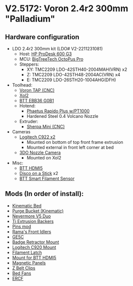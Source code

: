 # V2.5172: Voron 2.4r2 300mm "Palladium"

## Hardware configuration
 - LDO 2.4r2 300mm kit (LDO# V2-2211231081)
   - Host: [HP ProDesk 600 G3](https://www.amazon.com/dp/B0868Z5ZHB)
   - MCU: [BigTreeTech OctoPus Pro](https://biqu.equipment/products/bigtreetech-octopus-v1-1)
   - Steppers:
     - XY: TMC2209 LDO-42STH40-2004MAH(VRN) x2
     - Z: TMC2209 LDO-42STH48-2004AC(VRN) x4
     - E: TMC2209 LDO-26STH20-1004AHG(DFH)
 - Toolhead:
   - [Voron TAP (CNC)](https://github.com/VoronDesign/Voron-Tap)
   - [Xol2](https://github.com/Armchair-Engineering/Xol-Toolhead)
   - [BTT EBB36 G0B1](https://biqu.equipment/products/bigtreetech-ebb-36-42-can-bus-for-connecting-klipper-expansion-device?variant=39760665149538)
   - Hotend:
     - [Phaetus Rapido Plus w/PT1000](https://www.phaetus.com/rapido-plus/)
     - Hardened Steel 0.4 Volcano Nozzle
   - Extruder:
     - [Sherpa Mini (CNC)](https://dfh.fm/products/fysetc-machined-mini-sherpa-extruder?variant=44243205947614)
 - Cameras
   - [Logitech C922 x2](https://www.logitech.com/en-us/products/webcams/c922-pro-stream-webcam.960-001087.html)
     - Mounted on bottom of top front frame extrusion
     - Mounted external in front left corner at bed
   - [3DO Nozzle Camera](https://github.com/3DO-EU/nozzle-camera)
     - Mounted on Xol2
 - Misc:
   - [BTT HDMI5](https://biqu.equipment/products/bigtreetech-hdmi5-v1-0-hdmi7-v1-0?variant=39984058105954)
   - [Disco on a Stick](https://github.com/VoronDesign/Voron-Hardware/blob/master/Daylight/README.md) x2
   - [BTT Smart Filament Sensor](https://biqu.equipment/products/btt-sfs-v1-0-smart-filament-sensor-detection-stuck-blocking-filament-module)

## Mods (In order of install):
 - [Kinematic Bed](https://github.com/tanaes/whopping_Voron_mods/tree/main/kinematic_bed)
 - [Purge Bucket (Kinematic)](https://github.com/Dfdye/Voron_Mods/tree/main/Purge_Bucket_for_WP_Kinetic_Mount)
 - [Nevermore V5 Duo](https://github.com/nevermore3d/Nevermore_Micro)
 - [Ti Extrusion Backers](https://github.com/tanaes/whopping_Voron_mods/tree/main/extrusion_backers)
 - [Pins mod](https://github.com/VoronDesign/VoronUsers/tree/master/printer_mods/hartk1213/Voron2.4_Trident_Pins_Mod)
 - [Rama's Front Idlers](https://github.com/Ramalama2/Voron-2-Mods/tree/main/Front_Idlers)
 - [GE5C](https://github.com/tanaes/whopping_Voron_mods/tree/main/GE5C)
 - [Badge Retractor Mount](https://github.com/VoronDesign/VoronUsers/tree/master/printer_mods/Ellis/Badge_Retractor_Mount)
 - [Logitech C920 Mount](https://github.com/VoronDesign/VoronUsers/tree/master/printer_mods/Iakabos/C920_mount)
 - [Filament Latch](https://github.com/richardjm/voron-parts/tree/main/voron-2.4/FilamentLatch)
 - [Mount for BTT HDMI5](https://www.teamfdm.com/files/file/618-mount-for-bigtreetech-hdmi5-screen-trident-voron-2xxx/)
 - [Magnetic Panels](https://github.com/VoronDesign/VoronUsers/tree/master/printer_mods/bobbleheed/Magnetic_Panels)
 - [Z Belt Clips](https://github.com/VoronDesign/VoronUsers/tree/master/printer_mods/ChenTheDesignMaker/Z_Belt_Clip)
 - [Bed Fans](https://github.com/VoronDesign/VoronUsers/tree/master/printer_mods/Ellis/Bed_Fans)
 - [ERCF](https://github.com/EtteGit/EnragedRabbitProject)